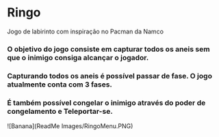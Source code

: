 # Ringo
Jogo de labirinto com inspiração no Pacman da Namco
### O objetivo do jogo consiste em capturar todos os aneis sem que o inimigo consiga alcançar o jogador. 
### Capturando todos os aneis é possível passar de fase. O jogo atualmente conta com 3 fases.
### É também possível congelar o inimigo através do poder de congelamento e Teleportar-se.

![Banana](ReadMe Images/RingoMenu.PNG)

